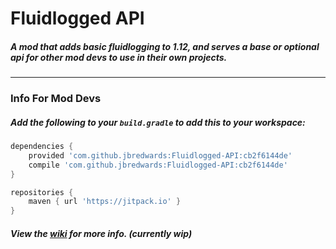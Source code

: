 # Fluidlogged API

##### A mod that adds basic fluidlogging to 1.12, and serves a base or optional api for other mod devs to use in their own projects.

---

### Info For Mod Devs

##### Add the following to your `build.gradle` to add this to your workspace:

```groovy
dependencies {
    provided 'com.github.jbredwards:Fluidlogged-API:cb2f6144de'
    compile 'com.github.jbredwards:Fluidlogged-API:cb2f6144de'
}

repositories {
    maven { url 'https://jitpack.io' }
}
```

##### View the [wiki](https://github.com/jbredwards/Fluidlogged-API/wiki) for more info. (currently wip)
